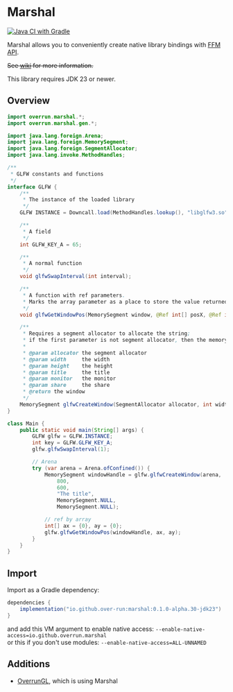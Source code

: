 # Marshal

[![Java CI with Gradle](https://github.com/Over-Run/marshal/actions/workflows/gradle.yml/badge.svg?event=push)](https://github.com/Over-Run/marshal/actions/workflows/gradle.yml)

Marshal allows you to conveniently create native library bindings with [FFM API](https://openjdk.org/jeps/454).

~~See [wiki](https://github.com/Over-Run/marshal/wiki) for more information.~~

This library requires JDK 23 or newer.

## Overview

```java
import overrun.marshal.*;
import overrun.marshal.gen.*;

import java.lang.foreign.Arena;
import java.lang.foreign.MemorySegment;
import java.lang.foreign.SegmentAllocator;
import java.lang.invoke.MethodHandles;

/**
 * GLFW constants and functions
 */
interface GLFW {
    /**
     * The instance of the loaded library
     */
    GLFW INSTANCE = Downcall.load(MethodHandles.lookup(), "libglfw3.so");

    /**
     * A field
     */
    int GLFW_KEY_A = 65;

    /**
     * A normal function
     */
    void glfwSwapInterval(int interval);

    /**
     * A function with ref parameters.
     * Marks the array parameter as a place to store the value returned by C
     */
    void glfwGetWindowPos(MemorySegment window, @Ref int[] posX, @Ref int[] posY);

    /**
     * Requires a segment allocator to allocate the string;
     * if the first parameter is not segment allocator, then the memory stack is used
     *
     * @param allocator the segment allocator
     * @param width     the width
     * @param height    the height
     * @param title     the title
     * @param monitor   the monitor
     * @param share     the share
     * @return the window
     */
    MemorySegment glfwCreateWindow(SegmentAllocator allocator, int width, int height, String title, MemorySegment monitor, MemorySegment share);
}

class Main {
    public static void main(String[] args) {
        GLFW glfw = GLFW.INSTANCE;
        int key = GLFW.GLFW_KEY_A;
        glfw.glfwSwapInterval(1);

        // Arena
        try (var arena = Arena.ofConfined()) {
            MemorySegment windowHandle = glfw.glfwCreateWindow(arena,
                800,
                600,
                "The title",
                MemorySegment.NULL,
                MemorySegment.NULL);

            // ref by array
            int[] ax = {0}, ay = {0};
            glfw.glfwGetWindowPos(windowHandle, ax, ay);
        }
    }
}
```

## Import

Import as a Gradle dependency:

```groovy
dependencies {
    implementation("io.github.over-run:marshal:0.1.0-alpha.30-jdk23")
}
```

and add this VM argument to enable native access: `--enable-native-access=io.github.overrun.marshal`  
or this if you don't use modules: `--enable-native-access=ALL-UNNAMED`

## Additions

- [OverrunGL](https://github.com/Over-Run/overrungl), which is using Marshal
